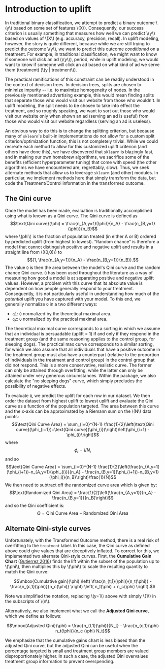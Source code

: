 # Introduction to uplift

In traditional binary classification, we attempt to predict a binary outcome
\\(y\\) based on some set of features \\(X\\). Consequently, our success criterion is
usually something that measures how well we can predict \\(y\\) based on values of
\\(X\\) (e.g. accuracy, precision, recall). In uplift modeling, however, the story
is quite different, because while we are still trying to predict the outcome
\\(y\\), we want to predict this outcome *conditioned* on a treatment.  For
example, in traditional classification, we might want to know if someone will
click an ad (\\(y\\)), period, while in uplift modeling, we would want to know if
someone will click an ad based on what kind of ad we serve them (treatment) (\\(y
| treatment\\)).

The practical ramifications of this constraint can be readily understood in the
context of decision trees. In decision trees, splits are chosen to minimize
impurity -- i.e. to maximize homogeneity of nodes. In the previously mentioned
advertising example, this would mean finding splits that separate those who
would visit our website from those who wouldn't. In uplift modeling, the split
needs to be chosen to take into effect the treatment, and so roughly speaking,
we want to sort out those who would visit our website only when shown an ad
(serving an ad is useful) from those who would visit our website regardless
(serving an ad is useless).

An obvious way to do this is to change the splitting criterion, but because
many of `sklearn`'s built-in implementations do not allow for a custom split
criterion/optimization function, this is not completely trivial. While we could
recreate each method to allow for this customized uplift criterion (and others
have done this), we have discovered that `sklearn` is blazingly fast, and in
making our own homebrew algorithms, we sacrifice some of the benefits
(efficient hyperparameter tuning) that come with speed (the other algorithms we
have encountered are, regrettably, slow). Thus, we seek alternate methods that
allow us to leverage `sklearn` (and other) modules. In particular, we implement
methods here that simply transform the data, but code the Treatment/Control
information in the transformed outcome.

## The Qini curve
Once the model has been made, evaluation is traditionally accomplished using
what is known as a Qini curve. The Qini curve is defined as
$$\text{Qini curve}(\phi) = \frac{n_{A,y=1}(\phi)}{n_A} - \frac{n_{B,y=1}(\phi)}{n_B}$$
where \\(phi\\) is the fraction of population treated (in either A or B) ordered
by predicted uplift (from highest to lowest). "Random chance" is therefore a
model that cannot distinguish positive and negative uplift and results in a
straight line from \\((0,0)\\) to $$(1, \frac{n_{A,y=1}}{n_A} -
\frac{n_{B,y=1}}{n_B}).$$ The value `Q` is then the area between the model's
Qini curve and the random chance Qini curve. `Q` has been used throughout the
literature as a way of measuring how good a model is at separating positive and
negative uplift values. However, a problem with this curve that its absolute
value is dependent on how people generally respond to your treatment.
Consequently, it is not particularly useful in understanding how much of the
*potential* uplift you have captured with your model. To this end, we generally
normalize `Q` in a two different ways:

* `q1`: `Q` normalized by the theoretical maximal area.
* `q2`: `Q` normalized by the practical maximal area.

The theoretical maximal curve corresponds to a sorting in which we assume that
an individual is persuadable (uplift = 1) if and only if they respond in the
treatment group (and the same reasoning applies to the control group, for
sleeping dogs). The practical max curve corresponds to a similar sorting, for
which we also assume that all individuals that have a positive outcome in the
treatment group must also have a counterpart (relative to the proportion of
individuals in the treatment and control group) in the control group that did
not respond. This is a more conservative, realistic curve. The former can only
be attained through overfitting, while the latter can only be attained under
very generous circumstances. Within the package, we also calculate the "no
sleeping dogs" curve, which simply precludes the possibility of negative
effects.

To evaluate `Q`, we predict the uplift for each row in our dataset.
We then order the dataset from highest uplift to lowest
uplift and evaluate the Qini curve as a function of the population targeted. The area
between this curve and the x-axis can be approximated by a Riemann sum on the
\\(N\\) data points:
$$\text{Qini Curve Area} = \sum_{i=0}^{N-1} \frac{1}{2}\left(\text{Qini curve}(\phi_{i+1})+\text{Qini curve}(\phi_{i})\right)\left(\phi_{i+1} - \phi_{i}\right)$$
where $$\phi_{i} = i/N,$$ and so
$$\text{Qini Curve Area} = \sum_{i=0}^{N-1} \frac{1}{2}\left(\frac{n_{A,y=1}(\phi_{i+1})-n_{A,y=1}(\phi_{i})}{n_A} - \frac{n_{B,y=1}(\phi_{i+1})-n_{B,y=1}(\phi_i)}{n_B}\right)\frac{1}{N}$$
We then need to subtract off the randomized curve area which is given by:
$$\text{Randomized Qini Area} = \frac{1}{2}\left(\frac{n_{A,y=1}}{n_A} - \frac{n_{B,y=1}}{n_B}\right)$$
and so the Qini coefficient is:
$$Q = \text{Qini Curve Area} - \text{Randomized Qini Area}$$

## Alternate Qini-style curves

Unfortunately, with the Transformed Outcome method, there is a real risk of overfitting to the `treatment` label. In this case, the Qini curve as defined above could give values that are deceptively inflated. To correct for this, we implemented two alternate Qini-style curves. First, the **Cumulative Gain Chart** ([Gutierrez 2016](http://proceedings.mlr.press/v67/gutierrez17a/gutierrez17a.pdf)) finds the lift within the subset of the population up to \\(\phi\\), then multiplies this by \\(\phi\\) to scale the resulting quantity to match the Qini curve:

$$\mbox{Cumulative gain}(\phi) \left( \frac{n_{t,1}(\phi)}{n_t(\phi)} - \frac{n_{c,1}(\phi)}{n_c(\phi)} \right) \left( n_t(\phi) + n_c(\phi) \right).$$

Note we simplified the notation, replacing \\(y=1\\) above with simply \\(1\\) in the subscripts of \\(n\\).

Alternatively, we also implement what we call the **Adjusted Qini curve**, which we define as follows:

$$\mbox{Adjusted Qini}(\phi) = \frac{n_{t,1}(\phi)}{N_t} - \frac{n_{c,1}(\phi) n_t(\phi)}{n_c (\phi) N_t}$$

We emphasize that the cumulative gains chart is less biased than the adjusted Qini curve, but the adjusted Qini can be useful when the percentage targeted is small and treatment group members are valued disproportionately higher. In such a case, the adjusted Qini overvalues treatment group information to prevent overspending.

